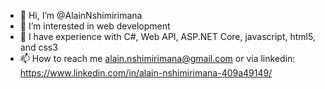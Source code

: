 - 👋 Hi, I’m @AlainNshimirimana
- 👀 I’m interested in web development
- 🌱 I have experience with C#, Web API, ASP.NET Core, javascript, html5, and css3 
- 📫 How to reach me alain.nshimirimana@gmail.com or via linkedin: https://www.linkedin.com/in/alain-nshimirimana-409a49149/

<!---
AlainNshimirimana/AlainNshimirimana is a ✨ special ✨ repository because its `README.md` (this file) appears on your GitHub profile.
You can click the Preview link to take a look at your changes.
--->
